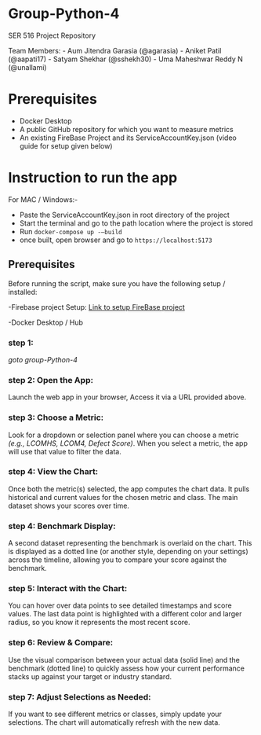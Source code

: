 
# Group-Python-4
SER 516 Project Repository

Team Members:
	- Aum Jitendra Garasia (@agarasia)
	- Aniket Patil (@aapati17)
	- Satyam Shekhar (@sshekh30)
	- Uma Maheshwar Reddy N (@unallami) 

# Prerequisites

- Docker Desktop
- A public GitHub repository for which you want to measure metrics
- An existing FireBase Project and its ServiceAccountKey.json (video guide for setup given below)

# Instruction to run the app 

For MAC / Windows:-
 - Paste the ServiceAccountKey.json in root directory of the project
 - Start the terminal and go to the path location where the project is stored
 - Run ```docker-compose up -—build```
 - once built, open browser and go to ```https://localhost:5173```

## Prerequisites

Before running the script, make sure you have the following setup / installed:

-Firebase project Setup:
[Link to setup FireBase project](https://arizonastateu-my.sharepoint.com/:v:/g/personal/aapati17_sundevils_asu_edu/EeWlv-MwbWRGuI7MoUIg_S8BB5QoxINDK-MLAbTtZ7Loqw?nav=eyJyZWZlcnJhbEluZm8iOnsicmVmZXJyYWxBcHAiOiJPbmVEcml2ZUZvckJ1c2luZXNzIiwicmVmZXJyYWxBcHBQbGF0Zm9ybSI6IldlYiIsInJlZmVycmFsTW9kZSI6InZpZXciLCJyZWZlcnJhbFZpZXciOiJNeUZpbGVzTGlua0NvcHkifX0&e=DIdogA)

-Docker Desktop / Hub

### step 1:

*goto group-Python-4*

### step 2: Open the App:
Launch the web app in your browser, Access it via a URL provided above.

### step 3: Choose a Metric:
Look for a dropdown or selection panel where you can choose a metric *(e.g., LCOMHS, LCOM4, Defect Score)*. When you select a metric, the app will use that value to filter the data.

### step 4: View the Chart:
Once both the metric(s) selected, the app computes the chart data. It pulls historical and current values for the chosen metric and class. The main dataset shows your scores over time.

### step 4: Benchmark Display:
A second dataset representing the benchmark is overlaid on the chart. This is displayed as a dotted line (or another style, depending on your settings) across the timeline, allowing you to compare your score against the benchmark.

### step 5: Interact with the Chart:
You can hover over data points to see detailed timestamps and score values. The last data point is highlighted with a different color and larger radius, so you know it represents the most recent score.

### step 6: Review & Compare:
Use the visual comparison between your actual data (solid line) and the benchmark (dotted line) to quickly assess how your current performance stacks up against your target or industry standard.

### step 7: Adjust Selections as Needed:
If you want to see different metrics or classes, simply update your selections. The chart will automatically refresh with the new data.
